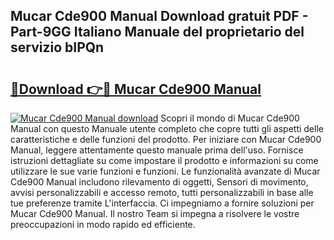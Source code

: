 ## Mucar Cde900 Manual Download gratuit PDF - Part-9GG Italiano Manuale del proprietario del servizio bIPQn

# <h2><a href="http://dfaqcg.blite.top/?on=Mucar+Cde900+Manual">🔗Download 👉🔴 Mucar Cde900 Manual</a></h2>

[![Mucar Cde900 Manual download](https://i.imgur.com/lujVjoI.png)](http://dfaqcg.blite.top/?on=Mucar+Cde900+Manual)
Scopri il mondo di Mucar Cde900 Manual con questo Manuale utente completo che copre tutti gli aspetti delle caratteristiche e delle funzioni del prodotto. Per iniziare con Mucar Cde900 Manual, leggere attentamente questo manuale prima dell'uso. Fornisce istruzioni dettagliate su come impostare il prodotto e informazioni su come utilizzare le sue varie funzioni e funzioni. Le funzionalità avanzate di Mucar Cde900 Manual includono rilevamento di oggetti, Sensori di movimento, avvisi personalizzabili e accesso remoto, tutti personalizzabili in base alle tue preferenze tramite L'interfaccia. Ci impegniamo a fornire soluzioni per Mucar Cde900 Manual. Il nostro Team si impegna a risolvere le vostre preoccupazioni in modo rapido ed efficiente.
